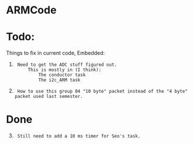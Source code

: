 ARMCode
=======

Todo:
=======
Things to fix in current code, Embedded:
1.		Need to get the ADC stuff figured out.
			This is mostly in (I think):
				The conductor task
				The i2c_ARM task
2.		How to use this group 04 "10 byte" packet instead of the "4 byte" packet used last semester.

Done
=======
3.		Still need to add a 10 ms timer for Seo's task.